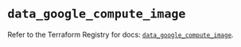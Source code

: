 # `data_google_compute_image`

Refer to the Terraform Registry for docs: [`data_google_compute_image`](https://registry.terraform.io/providers/hashicorp/google/5.43.0/docs/data-sources/compute_image).
